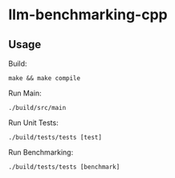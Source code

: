# llm-benchmarking-cpp

## Usage

Build:

```shell
make && make compile
```

Run Main:

```shell
./build/src/main
```

Run Unit Tests:

```shell
./build/tests/tests [test]
```

Run Benchmarking:

```shell
./build/tests/tests [benchmark]
```
